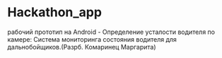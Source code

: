 # Hackathon_app
рабочий прототип на Android - Определение усталости водителя по камере: Система мониторинга состояния водителя для дальнобойщиков.(Разрб. Комаринец Маргарита)

